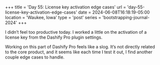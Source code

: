 +++
title = 'Day 55: License key activation edge cases'
url = 'day-55-license-key-activation-edge-cases'
date = 2024-06-08T16:18:19-05:00
location = 'Waukee, Iowa'
type = 'post'
series = 'bootstrapping-journal-2024'
+++

I didn’t feel too productive today. I worked a little on the activation of a license key from the Dashify Pro plugin settings.

Working on this part of Dashify Pro feels like a slog. It’s not directly related to the core product, and it seems like each time I test it out, I find another couple edge cases to handle.
